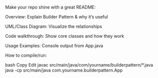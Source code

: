 Make your repo shine with a great README:

Overview: Explain Builder Pattern & why it’s useful

UML/Class Diagram: Visualize the relationships

Code walkthrough: Show core classes and how they work

Usage Examples: Console output from App.java

How to compile/run:

bash
Copy
Edit
javac src/main/java/com/yourname/builderpattern/*.java
java -cp src/main/java com.yourname.builderpattern.App
